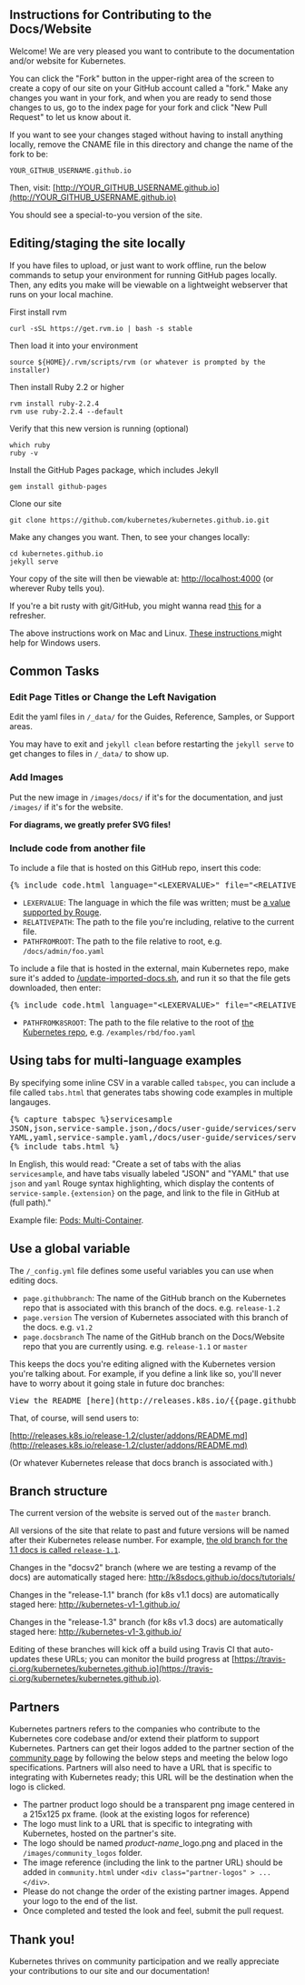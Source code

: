 ## Instructions for Contributing to the Docs/Website

Welcome! We are very pleased you want to contribute to the documentation and/or website for Kubernetes.

You can click the "Fork" button in the upper-right area of the screen to create a copy of our site on your GitHub account called a "fork." Make any changes you want in your fork, and when you are ready to send those changes to us, go to the index page for your fork and click "New Pull Request" to let us know about it.

If you want to see your changes staged without having to install anything locally, remove the CNAME file in this directory and
change the name of the fork to be:

    YOUR_GITHUB_USERNAME.github.io

Then, visit: [http://YOUR_GITHUB_USERNAME.github.io](http://YOUR_GITHUB_USERNAME.github.io)

You should see a special-to-you version of the site.

## Editing/staging the site locally

If you have files to upload, or just want to work offline, run the below commands to setup
your environment for running GitHub pages locally. Then, any edits you make will be viewable
on a lightweight webserver that runs on your local machine.

First install rvm

	curl -sSL https://get.rvm.io | bash -s stable

Then load it into your environment

	source ${HOME}/.rvm/scripts/rvm (or whatever is prompted by the installer)

Then install Ruby 2.2 or higher

	rvm install ruby-2.2.4
	rvm use ruby-2.2.4 --default

Verify that this new version is running (optional)

	which ruby
	ruby -v

Install the GitHub Pages package, which includes Jekyll

	gem install github-pages

Clone our site

	git clone https://github.com/kubernetes/kubernetes.github.io.git

Make any changes you want. Then, to see your changes locally:

	cd kubernetes.github.io
	jekyll serve

Your copy of the site will then be viewable at: [http://localhost:4000](http://localhost:4000)
(or wherever Ruby tells you).

If you're a bit rusty with git/GitHub, you might wanna read
[this](http://readwrite.com/2013/10/02/github-for-beginners-part-2) for a refresher.

The above instructions work on Mac and Linux.
[These instructions ](https://martinbuberl.com/blog/setup-jekyll-on-windows-and-host-it-on-github-pages/)
might help for Windows users.

## Common Tasks

### Edit Page Titles or Change the Left Navigation

Edit the yaml files in `/_data/` for the Guides, Reference, Samples, or Support areas.

You may have to exit and `jekyll clean` before restarting the `jekyll serve` to
get changes to files in `/_data/` to show up.

### Add Images

Put the new image in `/images/docs/` if it's for the documentation, and just `/images/` if it's for the website.

**For diagrams, we greatly prefer SVG files!**

### Include code from another file

To include a file that is hosted on this GitHub repo, insert this code:

<pre>&#123;% include code.html language="&lt;LEXERVALUE&gt;" file="&lt;RELATIVEPATH&gt;" ghlink="&lt;PATHFROMROOT&gt;" %&#125;</pre>

* `LEXERVALUE`: The language in which the file was written; must be [a value supported by Rouge](https://github.com/jneen/rouge/wiki/list-of-supported-languages-and-lexers).
* `RELATIVEPATH`: The path to the file you're including, relative to the current file.
* `PATHFROMROOT`: The path to the file relative to root, e.g. `/docs/admin/foo.yaml`

To include a file that is hosted in the external, main Kubernetes repo, make sure it's added to [/update-imported-docs.sh](https://github.com/kubernetes/kubernetes.github.io/blob/master/update-imported-docs.sh), and run it so that the file gets downloaded, then enter:

<pre>&#123;% include code.html language="&lt;LEXERVALUE&gt;" file="&lt;RELATIVEPATH&gt;" k8slink="&lt;PATHFROMK8SROOT&gt;" %&#125;</pre>

* `PATHFROMK8SROOT`: The path to the file relative to the root of [the Kubernetes repo](https://github.com/kubernetes/kubernetes/tree/release-1.2), e.g. `/examples/rbd/foo.yaml`

## Using tabs for multi-language examples

By specifying some inline CSV in a varable called `tabspec`, you can include a file
called `tabs.html` that generates tabs showing code examples in multiple langauges.

<pre>&#123;% capture tabspec %&#125;servicesample
JSON,json,service-sample.json,/docs/user-guide/services/service-sample.json
YAML,yaml,service-sample.yaml,/docs/user-guide/services/service-sample.yaml&#123;% endcapture %&#125;
&#123;% include tabs.html %&#125;</pre>

In English, this would read: "Create a set of tabs with the alias `servicesample`,
and have tabs visually labeled "JSON" and "YAML" that use `json` and `yaml` Rouge syntax highlighting, which display the contents of
`service-sample.{extension}` on the page, and link to the file in GitHub at (full path)."

Example file: [Pods: Multi-Container](/docs/user-guide/pods/multi-container/).

## Use a global variable

The `/_config.yml` file defines some useful variables you can use when editing docs.

* `page.githubbranch`: The name of the GitHub branch on the Kubernetes repo that is associated with this branch of the docs. e.g. `release-1.2`
* `page.version` The version of Kubernetes associated with this branch of the docs. e.g. `v1.2`
* `page.docsbranch` The name of the GitHub branch on the Docs/Website repo that you are currently using. e.g. `release-1.1` or `master`

This keeps the docs you're editing aligned with the Kubernetes version you're talking about. For example, if you define a link like so, you'll never have to worry about it going stale in future doc branches:

<pre>View the README [here](http://releases.k8s.io/&#123;&#123;page.githubbranch&#125;&#125;/cluster/addons/README.md).</pre>

That, of course, will send users to:

[http://releases.k8s.io/release-1.2/cluster/addons/README.md](http://releases.k8s.io/release-1.2/cluster/addons/README.md)

(Or whatever Kubernetes release that docs branch is associated with.)

## Branch structure

The current version of the website is served out of the `master` branch.

All versions of the site that relate to past and future versions will be named after their Kubernetes release number. For example, [the old branch for the 1.1 docs is called `release-1.1`](https://github.com/kubernetes/kubernetes.github.io/tree/release-1.1).

Changes in the "docsv2" branch (where we are testing a revamp of the docs) are automatically staged here:
http://k8sdocs.github.io/docs/tutorials/

Changes in the "release-1.1" branch (for k8s v1.1 docs) are automatically staged here:
http://kubernetes-v1-1.github.io/

Changes in the "release-1.3" branch (for k8s v1.3 docs) are automatically staged here:
http://kubernetes-v1-3.github.io/

Editing of these branches will kick off a build using Travis CI that auto-updates these URLs; you can monitor the build progress at [https://travis-ci.org/kubernetes/kubernetes.github.io](https://travis-ci.org/kubernetes/kubernetes.github.io).

## Partners
Kubernetes partners refers to the companies who contribute to the Kubernetes core codebase and/or extend their platform to support Kubernetes. Partners can get their logos added to the partner section of the [community page](http://k8s.io/community) by following the below steps and meeting the below logo specifications. Partners will also need to have a URL that is specific to integrating with Kubernetes ready; this URL will be the destination when the logo is clicked.

* The partner product logo should be a transparent png image centered in a 215x125 px frame. (look at the existing logos for reference)
* The logo must link to a URL that is specific to integrating with Kubernetes, hosted on the partner's site.
* The logo should be named *product-name*_logo.png and placed in the `/images/community_logos` folder.
* The image reference (including the link to the partner URL) should be added in `community.html` under `<div class="partner-logos" > ...</div>`.
* Please do not change the order of the existing partner images. Append your logo to the end of the list.
* Once completed and tested the look and feel, submit the pull request.

## Thank you!

Kubernetes thrives on community participation and we really appreciate your
contributions to our site and our documentation!
